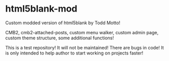 # html5blank-mod
Custom modded version of html5blank by Todd Motto!

CMB2, cmb2-attached-posts, custom menu walker, custom admin page, custom theme structure, some additional functions!

This is a test repository! It will not be maintained! There are bugs in code! 
It is only intended to help author to start working on projects faster!
